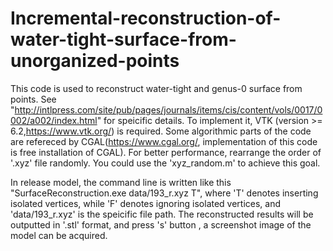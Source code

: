 # Incremental-reconstruction-of-water-tight-surface-from-unorganized-points

This code is used to reconstruct water-tight and genus-0 surface from points. 
See "http://intlpress.com/site/pub/pages/journals/items/cis/content/vols/0017/0002/a002/index.html" for speicific details.
To implement it, VTK (version >= 6.2,https://www.vtk.org/) is required. 
Some algorithmic parts of the code are refereced by CGAL(https://www.cgal.org/, implementation of this code is free installation of CGAL).
For better performance, rearrange the order of '.xyz' file randomly. You could use the 'xyz_random.m' to achieve this goal.

In release model, the command line is written like this "SurfaceReconstruction.exe data/193_r.xyz T", where 'T' denotes inserting isolated vertices, while 'F' denotes ignoring isolated vertices, and 'data/193_r.xyz' is the speicific file path. The reconstructed results will be outputted in '.stl' format, and press 's' button , a screenshot image of the model can be acquired.




